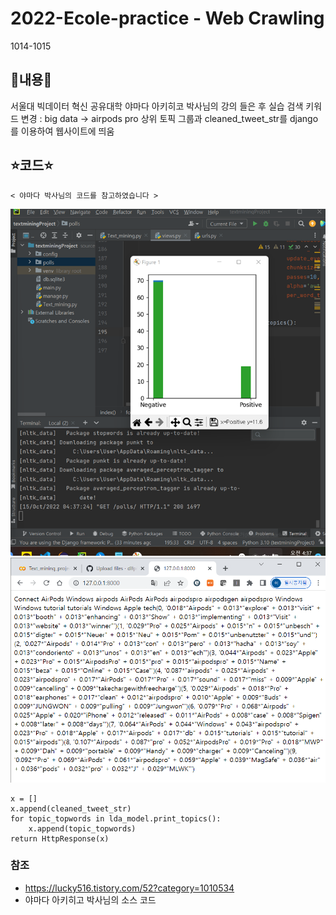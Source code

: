 # 2022-Ecole-practice - Web Crawling

1014-1015


## 📝내용📝
   서울대 빅데이터 혁신 공유대학 야마다 아키히코 박사님의 강의 들은 후 실습
   검색 키워드 변경 : big data -> airpods pro
   상위 토픽 그룹과 cleaned_tweet_str를 django를 이용하여 웹사이트에 띄움

## ⭐코드⭐
    < 야마다 박사님의 코드를 참고하였습니다 >
![Image](screenshot.png)
![Image](webScreen.png)
    
    x = []
    x.append(cleaned_tweet_str)
    for topic_topwords in lda_model.print_topics():
        x.append(topic_topwords)
    return HttpResponse(x)
    
### 참조
- https://lucky516.tistory.com/52?category=1010534
- 야마다 아키히고 박사님의 소스 코드

